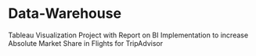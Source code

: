 # Data-Warehouse
Tableau Visualization Project with Report on BI Implementation to increase Absolute Market Share in Flights for TripAdvisor
